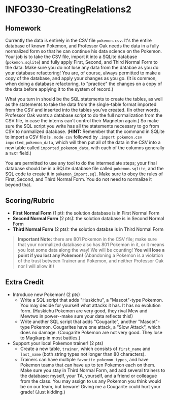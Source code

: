 # INFO330-CreatingRelations2
## Homework

Currently the data is entirely in the CSV file `pokemon.csv`. It's the entire database of known Pokemon, and Professor Oak needs the data in a fully normalized form so that he can continue his data science on the Pokemon. Your job is to take the CSV file, import it into a SQLite database (`pokemon.sqlite`) and fully apply First, Second, and Third Normal Form to the data. Make sure you do not lose any data from the databae as you do your database refactoring! You are, of course, always permitted to make a copy of the database, and apply your changes as you go. (It is common, when doing a database refactoring, to "practice" the changes on a copy of the data before applying it to the system of record.)

What you turn in should be the SQL statements to create the tables, as well as the statements to take the data from the single-table format imported from the CSV and inserted into the tables you've created. (In other words, Professor Oak wants a database script to do the full normalization from the CSV file, in case the interns can't control their Magneton again.) So make sure the SQL script you write has all the statements necessary to go from CSV to normalized database. (**HINT:** Remember that the command in SQLite to import a CSV file is `.mode csv` followed by `.import pokemon.csv imported_pokemon_data`, which will then put all of the data in the CSV into a new table called `imported_pokemon_data`, with each of the columns generally a `TEXT` field.)

You are permitted to use any tool to do the intermediate steps; your final database should be in a SQLite database file called `pokemon.sqlite`, and the SQL code to create it in `pokemon_import.sql`. Make sure to obey the rules of First, Second, and Third Normal Form. You do not need to normalize it beyond that.

## Scoring/Rubric

* **First Normal Form** (1 pt): the solution database is in First Normal Form
* **Second Normal Form** (2 pts): the solution database is in Second Normal Form
* **Third Normal Form** (2 pts): the solution databse is in Third Normal Form

> **Important Note:** there are 801 Pokemon in the CSV file; make sure that your normalized database also has 801 Pokemon in it, or it means you lost some data along the way! We will be counting! **You will lose a point if you lost any Pokemon!** (Abandoning a Pokemon is a violation of the trust between Trainer and Pokemon, and neither Professor Oak nor I will allow it!)

## Extra Credit

* Introduce new Pokemon! (2 pts) 
    * Write a SQL script that adds "Huskichu", a "Mascot"-type Pokemon. You may decide for yourself what attacks it has. It has no evolution form. (Huskichu Pokemon are very good, they rival Mew and Mewtwo in power--make sure your data reflects this!)
    * Write another SQL script that adds "Cougarite", another "Mascot"-type Pokemon. Cougarites have one attack, a "Slow Attack", which does no damage. (Cougarite Pokemon are not very good. They lose to Magikarp in most battles.)
* Support your local Pokemon trainer! (2 pts)
    * Create a new table, `trainer`, which consists of `first_name` and `last_name` (both string types not longer than 80 characters). 
    * Trainers can have multiple `favorite_pokemon_types`, and have Pokemon teams that can have up to ten Pokemon each on them. Make sure you stay in Third Normal Form, and add several trainers to the database: myself, your TA, yourself, and a friend or colleague from the class. You may assign to us any Pokemon you think would be on our team, but beware! Giving me a Cougarite could hurt your grade! (Just kidding.)

